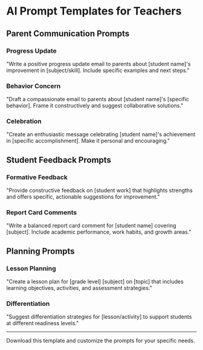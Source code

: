 # AI Prompt Templates for Teachers

## Parent Communication Prompts

### Progress Update
"Write a positive progress update email to parents about [student name]'s improvement in [subject/skill]. Include specific examples and next steps."

### Behavior Concern
"Draft a compassionate email to parents about [student name]'s [specific behavior]. Frame it constructively and suggest collaborative solutions."

### Celebration
"Create an enthusiastic message celebrating [student name]'s achievement in [specific accomplishment]. Make it personal and encouraging."

## Student Feedback Prompts

### Formative Feedback
"Provide constructive feedback on [student work] that highlights strengths and offers specific, actionable suggestions for improvement."

### Report Card Comments
"Write a balanced report card comment for [student name] covering [subject]. Include academic performance, work habits, and growth areas."

## Planning Prompts

### Lesson Planning
"Create a lesson plan for [grade level] [subject] on [topic] that includes learning objectives, activities, and assessment strategies."

### Differentiation
"Suggest differentiation strategies for [lesson/activity] to support students at different readiness levels."

---

Download this template and customize the prompts for your specific needs.
